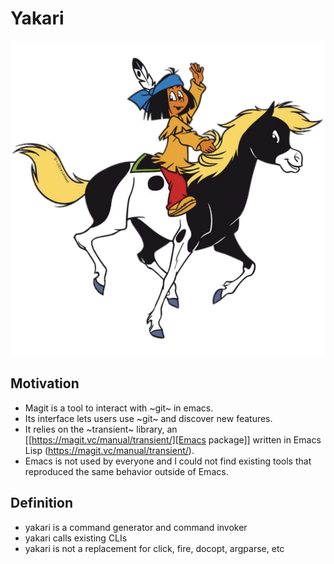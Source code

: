 # Yakari

![yakari logo](./static/yakari.png)

## Motivation

- Magit is a tool to interact with ~git~ in emacs.
- Its interface lets users use ~git~ and discover new features.
- It relies on the ~transient~ library, an [[https://magit.vc/manual/transient/][Emacs package]] written in Emacs Lisp
  (https://magit.vc/manual/transient/).
- Emacs is not used by everyone and I could not find existing tools that
  reproduced the same behavior outside of Emacs.

## Definition

- yakari is a command generator and command invoker
- yakari calls existing CLIs
- yakari is not a replacement for click, fire, docopt, argparse, etc
